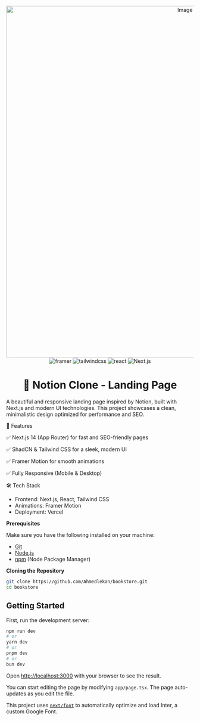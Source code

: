 <div align="center">
  <br />
       <img width="945" alt="Image" src="https://github.com/user-attachments/assets/9584a205-837f-4ef0-a1fb-55cd1441a7ec" alt="Banner img" />
    </a>
  <br />

  <div>
    <img src="https://img.shields.io/badge/-Framer-black?style=for-the-badge&logoColor=white&logo=framer&color=0055FF" alt="framer" />
    <img src="https://img.shields.io/badge/-Tailwind_CSS-black?style=for-the-badge&logoColor=white&logo=tailwindcss&color=06B6D4" alt="tailwindcss" />
    <img src="https://img.shields.io/badge/-React-black?style=for-the-badge&logoColor=white&logo=react&color=61DAFB" alt="react" />
    <img src="https://img.shields.io/badge/-Next.js-black?style=for-the-badge&logoColor=white&logo=next.js&color=000000" alt="Next.js" />
  </div>
</div>

<h1 align="center"> 🚀 Notion Clone - Landing Page </h1>

A beautiful and responsive landing page inspired by Notion, built with Next.js and modern UI technologies. This project showcases a clean, minimalistic design optimized for performance and SEO.


🌟 Features

✅ Next.js 14 (App Router) for fast and SEO-friendly pages

✅ ShadCN & Tailwind CSS for a sleek, modern UI

✅ Framer Motion for smooth animations

✅ Fully Responsive (Mobile & Desktop)


🛠️ Tech Stack

- Frontend: Next.js, React, Tailwind CSS
- Animations: Framer Motion
- Deployment: Vercel

**Prerequisites**

Make sure you have the following installed on your machine:

- [Git](https://git-scm.com/)
- [Node.js](https://nodejs.org/en)
- [npm](https://www.npmjs.com/) (Node Package Manager)


**Cloning the Repository**

```bash
git clone https://github.com/Ahmedlekan/bookstore.git
cd bookstore
```

## Getting Started

First, run the development server:

```bash
npm run dev
# or
yarn dev
# or
pnpm dev
# or
bun dev
```

Open [http://localhost:3000](http://localhost:3000) with your browser to see the result.

You can start editing the page by modifying `app/page.tsx`. The page auto-updates as you edit the file.

This project uses [`next/font`](https://nextjs.org/docs/basic-features/font-optimization) to automatically optimize and load Inter, a custom Google Font.
